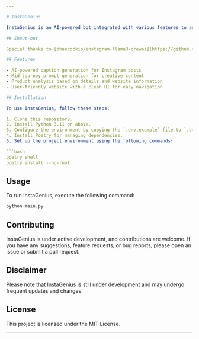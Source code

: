```yaml
---

# InstaGenius

InstaGenius is an AI-powered bot integrated with various features to assist with Instagram post generation and content creation tasks. It generates captions for Instagram posts and provides prompts for mid-journey or any image generator AI. Additionally, it analyzes product details and website information to generate comprehensive analyses. The output includes six descriptions: three for captions and three for mid-journey prompts.

## Shout-out

Special thanks to [bhancockio/instagram-llama3-crewai](https://github.com/bhancockio/instagram-llama3-crewai) for providing the main project code. InstaGenius utilizes this codebase and extends its functionality with a user-friendly website and a clean UI, making it accessible to users without coding knowledge.

## Features

- AI-powered caption generation for Instagram posts
- Mid-journey prompt generation for creative content
- Product analysis based on details and website information
- User-friendly website with a clean UI for easy navigation

## Installation

To use InstaGenius, follow these steps:

1. Clone this repository.
2. Install Python 3.11 or above.
3. Configure the environment by copying the `.env.example` file to `.env` and inserting the required API keys.
4. Install Poetry for managing dependencies.
5. Set up the project environment using the following commands:

```bash
poetry shell
poetry install --no-root
```

## Usage

To run InstaGenius, execute the following command:

```bash
python main.py
```

## Contributing

InstaGenius is under active development, and contributions are welcome. If you have any suggestions, feature requests, or bug reports, please open an issue or submit a pull request.

## Disclaimer

Please note that InstaGenius is still under development and may undergo frequent updates and changes.

## License

This project is licensed under the MIT License.

---
```

